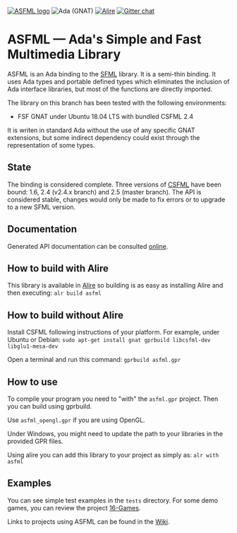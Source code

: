 [![ASFML logo](images/ASFML_Logo.png)](https://www.sfml-dev.org)
![Ada (GNAT)](https://github.com/mgrojo/ASFML/workflows/Ada%20(GNAT)/badge.svg)
[![Alire](https://img.shields.io/endpoint?url=https://alire.ada.dev/badges/asfml.json)](https://alire.ada.dev/crates/asfml.html)
[![Gitter chat](https://badges.gitter.im/gitterHQ/gitter.png)](https://gitter.im/ada-lang/Lobby)

# ASFML — Ada's Simple and Fast Multimedia Library

ASFML is an Ada binding to the [SFML](https://www.sfml-dev.org/)
library. It is a semi-thin binding. It uses Ada types and portable defined types which
eliminates the inclusion of Ada interface libraries, but most of the functions are directly imported.

The library on this branch has been tested with the following environments:
- FSF GNAT under Ubuntu 18.04 LTS with bundled CSFML 2.4

It is writen in standard Ada without the use of any specific GNAT extensions, but some indirect dependency could exist through the representation of some types.

## State

The binding is considered complete. Three versions of [CSFML](https://github.com/SFML/CSFML)
 have been bound: 1.6, 2.4 (v2.4.x branch) and 2.5 (master branch). The API is considered stable, changes would only be made to fix errors or to upgrade to a new SFML version.

## Documentation

Generated API documentation can be consulted [online](https://mgrojo.github.io/ASFML/doc/).

## How to build with Alire

This library is available in [Alire](https://alire.ada.dev/) so building is as easy as installing Alire and then executing:
`alr build asfml`

## How to build without Alire

Install CSFML following instructions of your platform. For example, under Ubuntu or Debian:
`sudo apt-get install gnat gprbuild libcsfml-dev libglu1-mesa-dev`

Open a terminal and run this command:
`gprbuild asfml.gpr`

## How to use

To compile your program you need to "with" the `asfml.gpr` project. Then
you can build using gprbuild.

Use `asfml_opengl.gpr` if you are using OpenGL.

Under Windows, you might need to update the path to your libraries in the
provided GPR files.

Using alire you can add this library to your project as simply as:
`alr with asfml`

## Examples
You can see simple test examples in the `tests` directory. For some demo games,
you can review the project [16-Games](https://github.com/mgrojo/16-Games).

Links to projects using ASFML can be found in the
[Wiki](https://github.com/mgrojo/ASFML/wiki#list-of-projects-using-asfml).
